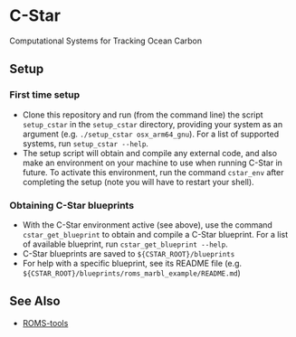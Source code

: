 # C-Star
Computational Systems for Tracking Ocean Carbon

## Setup
### First time setup
- Clone this repository and run (from the command line) the script `setup_cstar` in the `setup_cstar` directory, providing your system as an argument (e.g. `./setup_cstar osx_arm64_gnu`). For a list of supported systems, run `setup_cstar --help`.
- The setup script will obtain and compile any external code, and also make an environment on your machine to use when running C-Star in future. To activate this environment, run the command `cstar_env` after completing the setup (note you will have to restart your shell).

### Obtaining C-Star blueprints
- With the C-Star environment active (see above), use the command `cstar_get_blueprint` to obtain and compile a C-Star blueprint. For a list of available blueprint, run `cstar_get_blueprint --help`.
- C-Star blueprints are saved to `${CSTAR_ROOT}/blueprints`
- For help with a specific blueprint, see its README file (e.g. `${CSTAR_ROOT}/blueprints/roms_marbl_example/README.md`)


## See Also
- [ROMS-tools](https://github.com/CWorthy-ocean/roms-tools)
